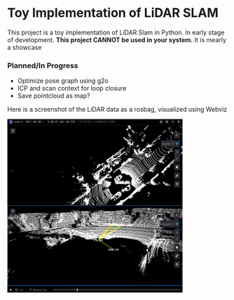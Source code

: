 # Toy Implementation of LiDAR SLAM

This project is a toy implementation of LiDAR Slam in Python. In early stage of development.
**This project CANNOT be used in your system.** It is mearly a showcase

### Planned/In Progress
* Optimize pose graph using g2o
* ICP and scan context for loop closure
* Save pointcloud as map?

Here is a screenshot of the LiDAR data as a rosbag, visualized using Webviz

<img src="webviz_lidar.png" width="400">
